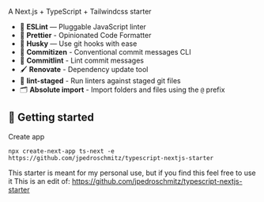A Next.js + TypeScript + Tailwindcss starter

- 📏 **ESLint** — Pluggable JavaScript linter
- 💖 **Prettier** - Opinionated Code Formatter
- 🐶 **Husky** — Use git hooks with ease
- 📄 **Commitizen** - Conventional commit messages CLI
- 🚓 **Commitlint** - Lint commit messages
- 🖌 **Renovate** - Dependency update tool
- 🚫 **lint-staged** - Run linters against staged git files
- 🗂 **Absolute import** - Import folders and files using the `@` prefix

## 🚀 Getting started

Create app

```
npx create-next-app ts-next -e https://github.com/jpedroschmitz/typescript-nextjs-starter
```

This starter is meant for my personal use, but if you find this feel free to use it
This is an edit of: https://github.com/jpedroschmitz/typescript-nextjs-starter
